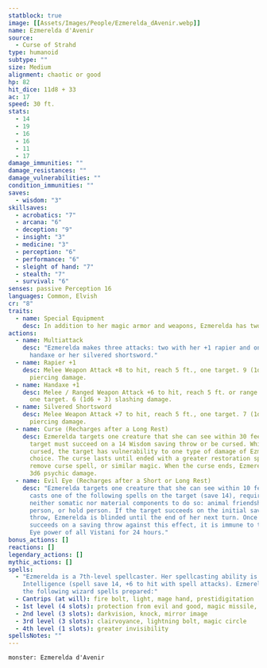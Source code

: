 ```yaml
---
statblock: true
image: [[Assets/Images/People/Ezmerelda_dAvenir.webp]]
name: Ezmerelda d'Avenir
source:
  - Curse of Strahd
type: humanoid
subtype: ""
size: Medium
alignment: chaotic or good
hp: 82
hit_dice: 11d8 + 33
ac: 17
speed: 30 ft.
stats:
  - 14
  - 19
  - 16
  - 16
  - 11
  - 17
damage_immunities: ""
damage_resistances: ""
damage_vulnerabilities: ""
condition_immunities: ""
saves:
  - wisdom: "3"
skillsaves:
  - acrobatics: "7"
  - arcana: "6"
  - deception: "9"
  - insight: "3"
  - medicine: "3"
  - perception: "6"
  - performance: "6"
  - sleight of hand: "7"
  - stealth: "7"
  - survival: "6"
senses: passive Perception 16
languages: Common, Elvish
cr: "8"
traits:
  - name: Special Equipment
    desc: In addition to her magic armor and weapons, Ezmerelda has two potions of greater healing, six vials of holy water, and three wooden stakes.
actions:
  - name: Multiattack
    desc: "Ezmerelda makes three attacks: two with her +1 rapier and one with her +1
      handaxe or her silvered shortsword."
  - name: Rapier +1
    desc: Melee Weapon Attack +8 to hit, reach 5 ft., one target. 9 (1d8 + 5)
      piercing damage.
  - name: Handaxe +1
    desc: Melee / Ranged Weapon Attack +6 to hit, reach 5 ft. or range 20/60 ft.,
      one target. 6 (1d6 + 3) slashing damage.
  - name: Silvered Shortsword
    desc: Melee Weapon Attack +7 to hit, reach 5 ft., one target. 7 (1d6 + 4)
      piercing damage.
  - name: Curse (Recharges after a Long Rest)
    desc: Ezmerelda targets one creature that she can see within 30 feet of her. The
      target must succeed on a 14 Wisdom saving throw or be cursed. While
      cursed, the target has vulnerability to one type of damage of Ezmerelda's
      choice. The curse lasts until ended with a greater restoration spell, a
      remove curse spell, or similar magic. When the curse ends, Ezmerelda takes
      3d6 psychic damage.
  - name: Evil Eye (Recharges after a Short or Long Rest)
    desc: "Ezmerelda targets one creature that she can see within 10 feet of her and
      casts one of the following spells on the target (save 14), requiring
      neither somatic nor material components to do so: animal friendship, charm
      person, or hold person. If the target succeeds on the initial saving
      throw, Ezmerelda is blinded until the end of her next turn. Once a target
      succeeds on a saving throw against this effect, it is immune to the Evil
      Eye power of all Vistani for 24 hours."
bonus_actions: []
reactions: []
legendary_actions: []
mythic_actions: []
spells:
  - "Ezmerelda is a 7th-level spellcaster. Her spellcasting ability is
    Intelligence (spell save 14, +6 to hit with spell attacks). Ezmerelda has
    the following wizard spells prepared:"
  - Cantrips (at will): fire bolt, light, mage hand, prestidigitation
  - 1st level (4 slots): protection from evil and good, magic missile, shield
  - 2nd level (3 slots): darkvision, knock, mirror image
  - 3rd level (3 slots): clairvoyance, lightning bolt, magic circle
  - 4th level (1 slots): greater invisibility
spellsNotes: ""
---
```


```statblock
monster: Ezmerelda d'Avenir
```
